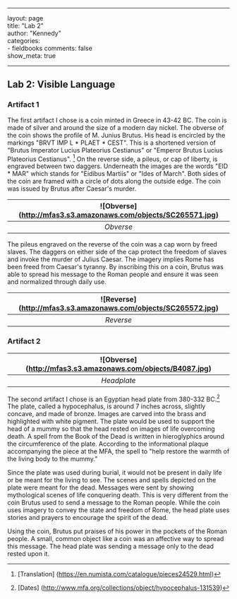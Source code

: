 
---
layout: page  
title: "Lab 2"  
author: "Kennedy"  
categories:  
    - fieldbooks
comments: false  
show_meta: true

---

## Lab 2: Visible Language


### Artifact 1

The first artifact I chose is a coin minted in Greece in 43-42 BC.  The coin is made of silver and around the size of a modern day nickel.  The obverse of the coin shows the profile of M. Junius Brutus.  His head is encircled by the markings "BRVT IMP L * PLAET * CEST".  This is a shortened version of "Brutus Imperator Lucius Plateorius Cestianus" or "Emperor Brutus Lucius Plateorius Cestianus". [^1]  On the reverse side, a pileus, or cap of liberty, is engraved between two daggers.  Underneath the images are the words "EID * MAR" which stands for "Eidibus Martiis" or "Ides of March".  Both sides of the coin are framed with a circle of dots along the outside edge.  The coin was issued by Brutus after Caesar's murder.

| ![Obverse] (http://mfas3.s3.amazonaws.com/objects/SC265571.jpg) |
|:--:|
| *Obverse* |



The pileus engraved on the reverse of the coin was a cap worn by freed slaves.  The daggers on either side of the cap protect the freedom of slaves and invoke the murder of Julius Caesar.  The imagery implies Rome has been freed from Caesar's tyranny.  By inscribing this on a coin, Brutus was able to spread his message to the Roman people and ensure it was seen and normalized through daily use.

| ![Reverse] (http://mfas3.s3.amazonaws.com/objects/SC265572.jpg) |
|:--:|
| *Reverse* |


### Artifact 2

| ![Obverse] (http://mfas3.s3.amazonaws.com/objects/B4087.jpg) |
|:--:|
| *Headplate* |


The second artifact I chose is an Egyptian head plate from 380-332 BC.[^2]  The plate, called a hypocephalus, is around 7 inches across, slightly concave, and made of bronze.  Images are carved into the brass and highlighted with white pigment.  The plate would be used to support the head of a mummy so that the head rested on images of life overcoming death.  A spell from the Book of the Dead is written in hieroglyphics around the circumference of the plate.  According to the informational plaque accompanying the piece at the MFA, the spell to "help restore the warmth of the living body to the mummy."

Since the plate was used during burial, it would not be present in daily life or be meant for the living to see.  The scenes and spells depicted on the plate were meant for the dead.  Messages were sent by showing mythological scenes of life conquering death.  This is very different from the coin Brutus used to send a message to the Roman people.  While the coin uses imagery to convey the state and freedom of Rome, the head plate uses stories and prayers to encourage the spirit of the dead.

Using the coin, Brutus put praises of his power in the pockets of the Roman people.  A small, common object like a coin was an affective way to spread this message.  The head plate was sending a message only to the dead rested upon it.

[^1]: [Translation] (https://en.numista.com/catalogue/pieces24529.html)

[^2]: [Dates] (http://www.mfa.org/collections/object/hypocephalus-131539)





